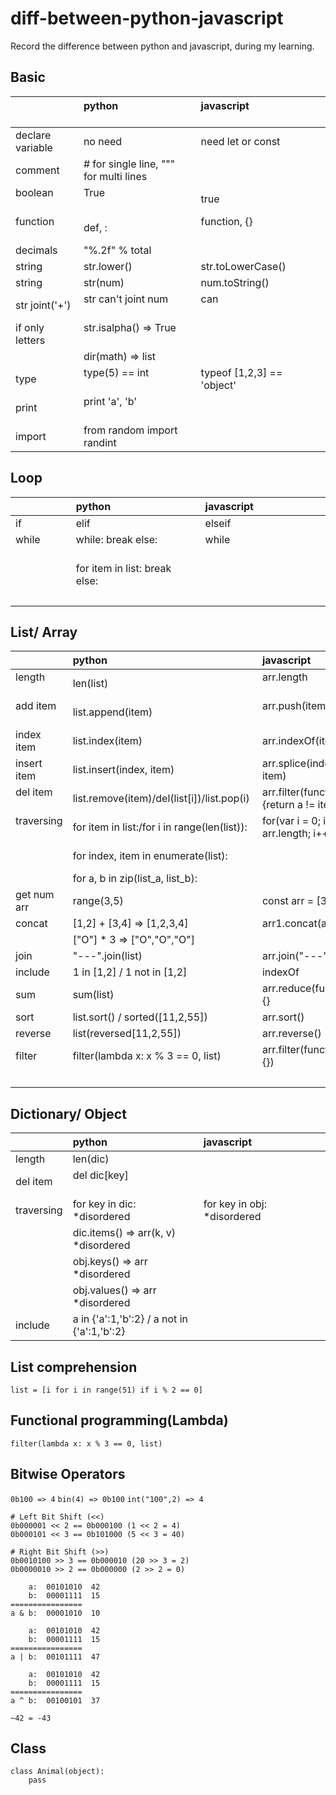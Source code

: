 # diff-between-python-javascript
Record the difference between python and javascript, during my learning.

## Basic
|                   | python                                       | javascript                                     |
|:----------------- |:-------------------------------------------- |:---------------------------------------------- |
| declare variable  | no need                                      | need let or const                              |
| comment           | # for single line, """ for multi lines       |                                                |
| boolean           | True                                         | true                                           |
| function          | def, :                                       | function, {}                                   |
| decimals          | "%.2f" % total                               |                                                |
| string            | str.lower()                                  | str.toLowerCase()                              |
| string            | str(num)                                     | num.toString()                                 |
| str joint('+')    | str can't joint num                          | can                                            |
| if only letters   | str.isalpha() => True                        |                                                |
|                   | dir(math) => list                            |                                                |
| type              | type(5) == int                               | typeof [1,2,3] == 'object'                     |
| print             | print 'a', 'b'                               |                                                |
| import            | from random import randint                   |                                                |

## Loop
|                   | python                                       | javascript                                     |
|:----------------- |:-------------------------------------------- |:---------------------------------------------- |
| if                | elif                                         | elseif                                         |
| while             | while: break else:                           | while                                          |
|                   | for item in list: break else:                |                                                |
|                   |                                              |                                                |

## List/ Array
|                   | python                                       | javascript                                   |
|:----------------- |:-------------------------------------------- |:-------------------------------------------- |
| length            | len(list)                                    | arr.length                                   |
| add item          | list.append(item)                            | arr.push(item)                               |
| index item        | list.index(item)                             | arr.indexOf(item)                            |
| insert item       | list.insert(index, item)                     | arr.splice(index, item)                      |
| del item          | list.remove(item)/del(list[i])/list.pop(i)   | arr.filter(function(a){return a != item}     |
| traversing        | for item in list:/for i in range(len(list)): | for(var i = 0; i < arr.length; i++)          |
|                   | for index, item in enumerate(list):          |                                              |
|                   | for a, b in zip(list_a, list_b):             |                                              |
| get num arr       | range(3,5)                                   | const arr = [3,4];                           |
| concat            | [1,2] + [3,4] => [1,2,3,4]                   | arr1.concat(arr2)                            |
|                   | ["O"] * 3 => ["O","O","O"]                   |                                              |
| join              | "---".join(list)                             | arr.join("---")                              |
| include           | 1 in [1,2] / 1 not in [1,2]                  | indexOf                                      |
| sum               | sum(list)                                    | arr.reduce(function(){}                      |
| sort              | list.sort() / sorted([11,2,55])              | arr.sort()                                   |
| reverse           | list(reversed[11,2,55])                      | arr.reverse()                                |
| filter            | filter(lambda x: x % 3 == 0, list)           | arr.filter(function() {})                    |
|                   |                                              |                                              |

## Dictionary/ Object
|                   | python                                       | javascript                                     |
|:----------------- |:-------------------------------------------- |:---------------------------------------------- |
| length            | len(dic)                                     |                                                |
| del item          | del dic[key]                                 |                                                |
| traversing        | for key in dic: *disordered                  | for key in obj: *disordered                    |
|                   | dic.items() => arr(k, v) *disordered         |                                                |
|                   | obj.keys() => arr *disordered                |                                                |
|                   | obj.values() => arr *disordered              |                                                |
| include           | a in {'a':1,'b':2} / a not in {'a':1,'b':2}  |                                                |

## List comprehension
`list = [i for i in range(51) if i % 2 == 0]`

## Functional programming(Lambda)
`filter(lambda x: x % 3 == 0, list)`

## Bitwise Operators
`0b100 => 4` `bin(4) => 0b100` `int("100",2) => 4`
```
# Left Bit Shift (<<)  
0b000001 << 2 == 0b000100 (1 << 2 = 4)
0b000101 << 3 == 0b101000 (5 << 3 = 40)       

# Right Bit Shift (>>)
0b0010100 >> 3 == 0b000010 (20 >> 3 = 2)
0b0000010 >> 2 == 0b000000 (2 >> 2 = 0) 

    a:  00101010  42
    b:  00001111  15       
================
a & b:  00001010  10
 
    a:  00101010  42
    b:  00001111  15       
================
a | b:  00101111  47

    a:  00101010  42
    b:  00001111  15       
================
a ^ b:  00100101  37

~42 = -43
```

## Class
```
class Animal(object):
    pass
```
